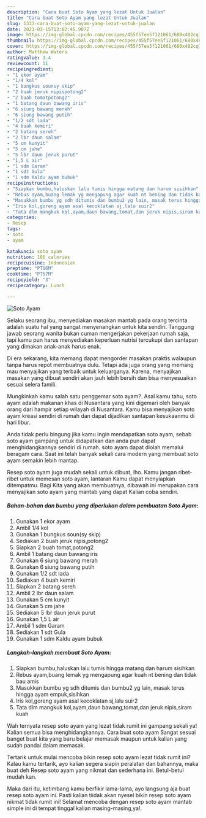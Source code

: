 ```yaml
---
description: "Cara buat Soto Ayam yang lezat Untuk Jualan"
title: "Cara buat Soto Ayam yang lezat Untuk Jualan"
slug: 1333-cara-buat-soto-ayam-yang-lezat-untuk-jualan
date: 2021-03-15T13:02:45.907Z
image: https://img-global.cpcdn.com/recipes/455f57ee5f121061/680x482cq70/soto-ayam-foto-resep-utama.jpg
thumbnail: https://img-global.cpcdn.com/recipes/455f57ee5f121061/680x482cq70/soto-ayam-foto-resep-utama.jpg
cover: https://img-global.cpcdn.com/recipes/455f57ee5f121061/680x482cq70/soto-ayam-foto-resep-utama.jpg
author: Matthew Waters
ratingvalue: 3.4
reviewcount: 11
recipeingredient:
- "1 ekor ayam"
- "1/4 kol"
- "1 bungkus sounsy skip"
- "2 buah jeruk nipispotong2"
- "2 buah tomatpotong2"
- "1 batang daun bawang iris"
- "6 siung bawang merah"
- "6 siung bawang putih"
- "1/2 sdt lada"
- "4 buah kemiri"
- "2 batang sereh"
- "2 lbr daun salam"
- "5 cm kunyit"
- "5 cm jahe"
- "5 lbr daun jeruk purut"
- "1,5 L air"
- "1 sdm Garam"
- "1 sdt Gula"
- "1 sdm Kaldu ayam bubuk"
recipeinstructions:
- "Siapkan bumbu,haluskan lalu tumis hingga matang dan harum sisihkan"
- "Rebus ayam,buang lemak yg mengapung agar kuah nt bening dan tidak bau amis"
- "Masukkan bumbu yg sdh ditumis dan bumbu2 yg lain, masak terus hingga ayam empuk,sisihkan"
- "Iris kol,goreng ayam asal kecoklatan sj,lalu suir2"
- "Tata dlm mangkuk kol,ayam,daun bawang,tomat,dan jeruk nipis,siram kuah"
categories:
- Resep
tags:
- soto
- ayam

katakunci: soto ayam 
nutrition: 106 calories
recipecuisine: Indonesian
preptime: "PT16M"
cooktime: "PT57M"
recipeyield: "3"
recipecategory: Lunch

---
```



![Soto Ayam](https://img-global.cpcdn.com/recipes/455f57ee5f121061/680x482cq70/soto-ayam-foto-resep-utama.jpg)

Selaku seorang ibu, menyediakan masakan mantab pada orang tercinta adalah suatu hal yang sangat menyenangkan untuk kita sendiri. Tanggung jawab seorang  wanita bukan cuman mengerjakan pekerjaan rumah saja, tapi kamu pun harus menyediakan keperluan nutrisi tercukupi dan santapan yang dimakan anak-anak harus enak.

Di era  sekarang, kita memang dapat mengorder masakan praktis walaupun tanpa harus repot membuatnya dulu. Tetapi ada juga orang yang memang mau menyajikan yang terbaik untuk keluarganya. Karena, menyajikan masakan yang dibuat sendiri akan jauh lebih bersih dan bisa menyesuaikan sesuai selera famili. 



Mungkinkah kamu salah satu penggemar soto ayam?. Asal kamu tahu, soto ayam adalah makanan khas di Nusantara yang kini digemari oleh banyak orang dari hampir setiap wilayah di Nusantara. Kamu bisa menyajikan soto ayam kreasi sendiri di rumah dan dapat dijadikan santapan kesukaanmu di hari libur.

Anda tidak perlu bingung jika kamu ingin mendapatkan soto ayam, sebab soto ayam gampang untuk didapatkan dan anda pun dapat menghidangkannya sendiri di rumah. soto ayam dapat diolah memalui beragam cara. Saat ini telah banyak sekali cara modern yang membuat soto ayam semakin lebih mantap.

Resep soto ayam juga mudah sekali untuk dibuat, lho. Kamu jangan ribet-ribet untuk memesan soto ayam, lantaran Kamu dapat menyiapkan ditempatmu. Bagi Kita yang akan membuatnya, dibawah ini merupakan cara menyajikan soto ayam yang mantab yang dapat Kalian coba sendiri.

<!--inarticleads1-->

##### Bahan-bahan dan bumbu yang diperlukan dalam pembuatan Soto Ayam:

1. Gunakan 1 ekor ayam
1. Ambil 1/4 kol
1. Gunakan 1 bungkus soun(sy skip)
1. Sediakan 2 buah jeruk nipis,potong2
1. Siapkan 2 buah tomat,potong2
1. Ambil 1 batang daun bawang iris
1. Gunakan 6 siung bawang merah
1. Gunakan 6 siung bawang putih
1. Gunakan 1/2 sdt lada
1. Sediakan 4 buah kemiri
1. Siapkan 2 batang sereh
1. Ambil 2 lbr daun salam
1. Gunakan 5 cm kunyit
1. Gunakan 5 cm jahe
1. Sediakan 5 lbr daun jeruk purut
1. Gunakan 1,5 L air
1. Ambil 1 sdm Garam
1. Sediakan 1 sdt Gula
1. Gunakan 1 sdm Kaldu ayam bubuk




<!--inarticleads2-->

##### Langkah-langkah membuat Soto Ayam:

1. Siapkan bumbu,haluskan lalu tumis hingga matang dan harum sisihkan
1. Rebus ayam,buang lemak yg mengapung agar kuah nt bening dan tidak bau amis
1. Masukkan bumbu yg sdh ditumis dan bumbu2 yg lain, masak terus hingga ayam empuk,sisihkan
1. Iris kol,goreng ayam asal kecoklatan sj,lalu suir2
1. Tata dlm mangkuk kol,ayam,daun bawang,tomat,dan jeruk nipis,siram kuah




Wah ternyata resep soto ayam yang lezat tidak rumit ini gampang sekali ya! Kalian semua bisa menghidangkannya. Cara buat soto ayam Sangat sesuai banget buat kita yang baru belajar memasak maupun untuk kalian yang sudah pandai dalam memasak.

Tertarik untuk mulai mencoba bikin resep soto ayam lezat tidak rumit ini? Kalau kamu tertarik, ayo kalian segera siapin peralatan dan bahannya, maka buat deh Resep soto ayam yang nikmat dan sederhana ini. Betul-betul mudah kan. 

Maka dari itu, ketimbang kamu berfikir lama-lama, ayo langsung aja buat resep soto ayam ini. Pasti kalian tiidak akan nyesel bikin resep soto ayam nikmat tidak rumit ini! Selamat mencoba dengan resep soto ayam mantab simple ini di tempat tinggal kalian masing-masing,ya!.

